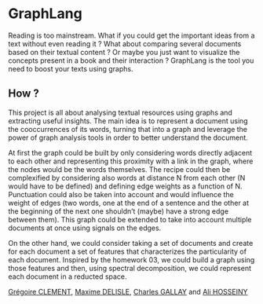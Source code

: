 # GraphLang

Reading is too mainstream. What if you could get the important ideas from a text without even reading it ? What about comparing several documents based on their textual content ? Or maybe you just want to visualize the concepts present in a book and their interaction ? GraphLang is the tool you need to boost your texts using graphs.

## How ?

This project is all about analysing textual resources using graphs and extracting useful insights. The main idea is to represent a document using the cooccurrences of its words, turning that into a graph and leverage the power of graph analysis tools in order to better understand the document. 

At first the graph could be built by only considering words directly adjacent to each other and representing this proximity with a link in the graph, where the nodes would be the words themselves. The recipe could then be complexified by considering also words at distance N from each other (N would have to be defined) and defining edge weights as a function of N. Punctuation could also be taken into account and would influence the weight of edges (two words, one at the end of a sentence and the other at the beginning of the next one shouldn’t (maybe) have a strong edge between them). This graph could be extended to take into account multiple documents at once using signals on the edges.

On the other hand, we could consider taking a set of documents and create for each document a set of features that characterizes the particularity of each document. Inspired by the homework 03, we could build a graph using those features and then, using spectral decomposition, we could represent each document in a reducted space.

[Grégoire CLEMENT](https://github.com/gregunz), [Maxime DELISLE](https://github.com/maxime-delisle), [Charles GALLAY](https://github.com/cgallay) and [Ali HOSSEINY](https://github.com/ali-h)
